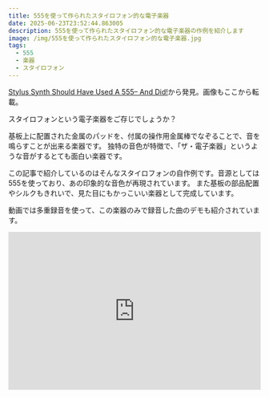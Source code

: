 ```yaml
---
title: 555を使って作られたスタイロフォン的な電子楽器
date: 2025-06-23T23:52:44.863005
description: 555を使って作られたスタイロフォン的な電子楽器の作例を紹介します
image: /img/555を使って作られたスタイロフォン的な電子楽器.jpg
tags:
  - 555
  - 楽器
  - スタイロフォン
---
```

[Stylus Synth Should Have Used A 555– And Did!](https://hackaday.com/2025/05/20/stylus-synth-should-have-used-a-555-and-did/)から発見。画像もここから転載。

スタイロフォンという電子楽器をご存じでしょうか？

基板上に配置された金属のパッドを、付属の操作用金属棒でなぞることで、音を鳴らすことが出来る楽器です。
独特の音色が特徴で、「ザ・電子楽器」というような音がするとても面白い楽器です。

この記事で紹介しているのはそんなスタイロフォンの自作例です。音源としては555を使っており、あの印象的な音色が再現されています。
また基板の部品配置やシルクもきれいで、見た目にもかっこいい楽器として完成しています。

動画では多重録音を使って、この楽器のみで録音した曲のデモも紹介されています。


<iframe width="100%" height="315" src="https://www.youtube.com/embed/lvPiY5EYj-0" title="YouTube video player" frameborder="0" allow="accelerometer; autoplay; clipboard-write; encrypted-media; gyroscope; picture-in-picture" allowfullscreen></iframe>



